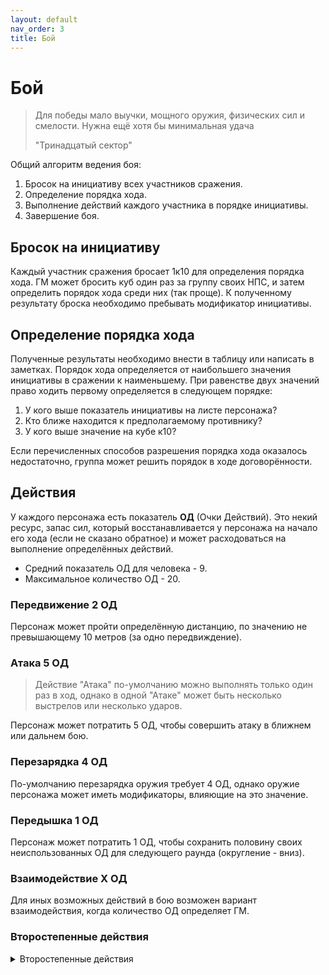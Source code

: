 ```yaml
---
layout: default
nav_order: 3
title: Бой
---
```


# Бой

> Для победы мало выучки, мощного оружия, физических сил и смелости. Нужна ещё хотя бы минимальная удача 
> 
> "Тринадцатый сектор"

Общий алгоритм ведения боя:
1. Бросок на инициативу всех участников сражения.
2. Определение порядка хода.
3. Выполнение действий каждого участника в порядке инициативы.
4. Завершение боя.

## Бросок на инициативу

Каждый участник сражения бросает 1к10 для определения порядка хода. ГМ может бросить куб один раз за группу своих НПС, и затем определить порядок хода среди них (так проще). К полученному результату броска необходимо пребывать модификатор инициативы.

## Определение порядка хода

Полученные результаты необходимо внести в таблицу или написать в заметках. Порядок хода определяется от наибольшего значения инициативы в сражении к наименьшему. При равенстве двух значений право ходить первому определяется в следующем порядке:
1. У кого выше показатель инициативы на листе персонажа?
2. Кто ближе находится к предполагаемому противнику?
3. У кого выше значение на кубе к10? 

Если перечисленных способов разрешения порядка хода оказалось недостаточно, группа может решить порядок в ходе договорённости.

## Действия

У каждого персонажа есть показатель **ОД** (Очки Действий). Это некий ресурс, запас сил, который восстанавливается у персонажа на начало его хода (если не сказано обратное) и может расходоваться на выполнение определённых действий.
* Средний показатель ОД для человека - 9. 
* Максимальное количество ОД - 20.

### Передвижение **2 ОД**
Персонаж может пройти определённую дистанцию, по значению не превышающему 10 метров (за одно передвиждение).

### Атака **5 ОД**
> Действие "Атака" по-умолчанию можно выполнять только один раз в ход, однако в одной "Атаке" может быть несколько выстрелов или несколько ударов.

Персонаж может потратить 5 ОД, чтобы совершить атаку в ближнем или дальнем бою.

### Перезарядка **4 ОД**

По-умолчанию перезарядка оружия требует 4 ОД, однако оружие персонажа может иметь модификаторы, влияющие на это значение.

### Передышка **1 ОД**

Персонаж может потратить 1 ОД, чтобы сохранить половину своих неиспользованных ОД для следующего раунда (округление - вниз).

### Взаимодействие **X ОД**

Для иных возможных действий в бою возможен вариант взаимодействия, когда количество ОД определяет ГМ.

### Второстепенные действия
<details markdown="block">
<summary>Второстепенные действия</summary>
- Использование укрытия 3 ОД.
- Реплика 1 ОД.
- Заглянуть в ПДА 1 ОД.

## Реакции
В течение своего хода персонаж может потратить X ОД, чтобы подготовить реакцию на определённый триггер или событие. Если в какой-либо момент становится ясно, что триггер не осуществим или не произойдёт, то персонаж может сразу, в этот же момент потратить половину от Х заготовленных ОД (округляя вверх), чтобы совершить простое действие взамен изначальной реакции. Альтернативно, он может совершить это действией прямо перед своим ходом.

</details>
